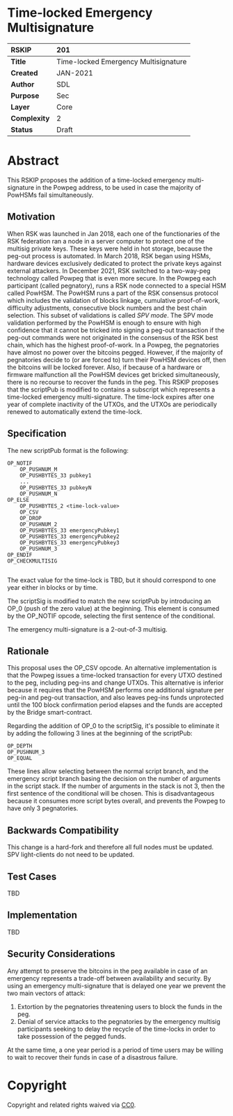 # Time-locked Emergency Multisignature


|RSKIP          | 201 |
| :------------ |:-------------|
|**Title**      |Time-locked Emergency Multisignature|
|**Created**    |JAN-2021 |
|**Author**     | SDL |
|**Purpose**    |Sec |
|**Layer**      |Core |
|**Complexity** |2 |
|**Status**     |Draft |


# **Abstract**

This RSKIP proposes the addition of a time-locked emergency multi-signature in the Powpeg address, to be used in case the majority of PowHSMs fail simultaneously.

## Motivation

When RSK was launched in Jan 2018, each one of the functionaries of the RSK federation ran a node in a server computer to protect one of the multisig private keys. These keys were held in hot storage, because the peg-out process is automated. In March 2018, RSK began using HSMs, hardware devices exclusively dedicated to protect the private keys against external attackers.  In December 2021, RSK switched to a two-way-peg technology called Powpeg that is  even more secure. In the Powpeg each participant (called pegnatory), runs a RSK node connected to a special HSM called PowHSM. The PowHSM runs a part of the RSK consensus protocol which includes the validation of blocks linkage, cumulative proof-of-work, difficulty adjustments, consecutive block numbers and the best chain selection. This subset of validations is called *SPV mode*. The SPV mode validation performed by the PowHSM is enough to ensure with high confidence that it cannot be tricked into signing a peg-out transaction if the peg-out commands were not originated in the consensus of the RSK best chain, which has the highest proof-of-work. 
In a Powpeg, the pegnatories have almost no power over the bitcoins pegged. However, if the majority of pegnatories decide to (or are forced to) turn their PowHSM devices off, then the bitcoins will be locked forever. Also, if because of a hardware or firmware malfunction all the PowHSM devices get bricked simultaneously, there is no recourse to recover the funds in the peg. This RSKIP proposes that the scriptPub is modified to contains a subscript which represents a time-locked emergency multi-signature. The time-lock expires after one year of complete inactivity of the UTXOs, and the UTXOs are periodically renewed to automatically extend the time-lock.  

## Specification

The new scriptPub format is the following:

```
OP_NOTIF 
	OP_PUSHNUM_M
	OP_PUSHBYTES_33 pubkey1
	...
	OP_PUSHBYTES_33 pubkeyN
	OP_PUSHNUM_N 
OP_ELSE 
	OP_PUSHBYTES_2 <time-lock-value>
	OP_CSV 
	OP_DROP 
	OP_PUSHNUM_2 
	OP_PUSHBYTES_33 emergencyPubkey1
	OP_PUSHBYTES_33 emergencyPubkey2
	OP_PUSHBYTES_33 emergencyPubkey3
	OP_PUSHNUM_3 
OP_ENDIF 
OP_CHECKMULTISIG


```

The exact value for the time-lock is TBD, but it should correspond to one year either in blocks or by time.

The scriptSig is modified to match the new scriptPub by introducing an OP_0 (push of the zero value) at the beginning.  This element is consumed by the OP_NOTIF opcode, selecting the first sentence of the conditional.

The emergency multi-signature is a 2-out-of-3 multisig.


## Rationale

This proposal uses the OP_CSV opcode. An alternative implementation is that the Powpeg issues a time-locked transaction for every UTXO destined to the peg, including peg-ins and change UTXOs. This alternative is inferior because it requires that the PowHSM performs one additional signature per peg-in and peg-out transaction, and also leaves peg-ins funds unprotected until the 100 block confirmation period elapses and the funds are accepted by the Bridge smart-contract.

Regarding the addition of OP_0 to the scriptSig, it's possible to eliminate it by adding the following 3 lines at the beginning of the scriptPub: 

```
OP_DEPTH 
OP_PUSHNUM_3 
OP_EQUAL 
```

These lines allow selecting between the normal script branch, and the emergency script branch basing the decision on the number of arguments in the script stack. If the number of arguments in the stack is not 3, then the first sentence of the conditional will be chosen. This is disadvantageous because it consumes more script bytes overall, and prevents the Powpeg to have only 3 pegnatories.

## Backwards Compatibility

This change is a hard-fork and therefore all full nodes must be updated. SPV light-clients do not need to be updated. 

## Test Cases

TBD

## Implementation

TBD

## Security Considerations

Any attempt to preserve the bitcoins in the peg available in case of an emergency represents a trade-off between availability and security. By using an emergency multi-signature that is delayed one year we prevent the two main vectors of attack:
1. Extortion by the pegnatories threatening users to block the funds in the peg.
2. Denial of service attacks to the pegnatories by the emergency multisig participants seeking to delay the recycle of the time-locks in order to take possession of the pegged funds.

At the same time, a one year period is a period of time users may be willing to wait to recover their funds in case of a disastrous failure.


# **Copyright**

Copyright and related rights waived via [CC0](https://creativecommons.org/publicdomain/zero/1.0/).


